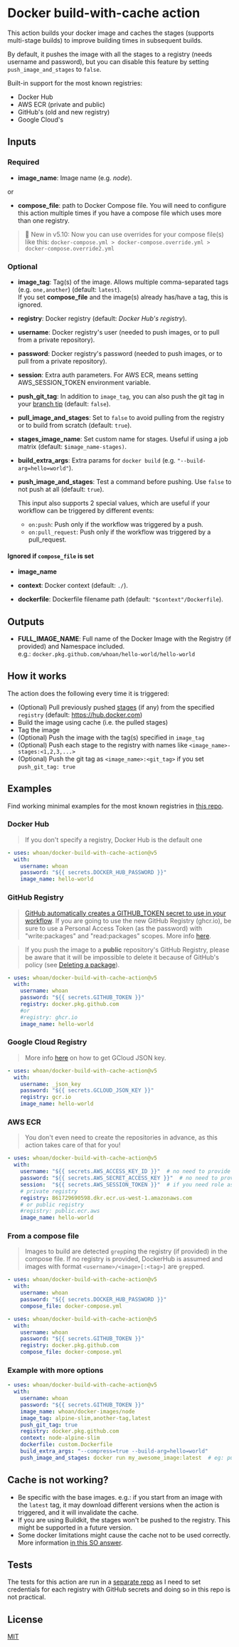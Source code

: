 # Docker build-with-cache action

This action builds your docker image and caches the stages (supports multi-stage builds) to improve building times in subsequent builds.

By default, it pushes the image with all the stages to a registry (needs username and password), but you can disable this feature by setting `push_image_and_stages` to `false`.

Built-in support for the most known registries:

- Docker Hub
- AWS ECR (private and public)
- GitHub's (old and new registry)
- Google Cloud's

## Inputs

### Required

- **image_name**: Image name (e.g. *node*).

or

- **compose_file**: path to Docker Compose file. You will need to configure this action multiple times if you have a compose file which uses more than one registry.

> :star2: New in v5.10: Now you can use overrides for your compose file(s) like this: `docker-compose.yml > docker-compose.override.yml > docker-compose.override2.yml`

### Optional

- **image_tag**: Tag(s) of the image. Allows multiple comma-separated tags (e.g. `one,another`) (default: `latest`).  
  If you set **compose_file** and the image(s) already has/have a tag, this is ignored.

- **registry**: Docker registry (default: *Docker Hub's registry*).

- **username**: Docker registry's user (needed to push images, or to pull from a private repository).

- **password**: Docker registry's password (needed to push images, or to pull from a private repository).

- **session**: Extra auth parameters. For AWS ECR, means setting AWS_SESSION_TOKEN environment variable.

- **push_git_tag**: In addition to `image_tag`, you can also push the git tag in your [branch tip][branch tip] (default: `false`).

- **pull_image_and_stages**: Set to `false` to avoid pulling from the registry or to build from scratch (default: `true`).

- **stages_image_name**: Set custom name for stages. Useful if using a job matrix (default: `$image_name-stages)`.

- **build_extra_args**: Extra params for `docker build` (e.g. `"--build-arg=hello=world"`).

- **push_image_and_stages**: Test a command before pushing. Use `false` to not push at all (default: `true`).

    This input also supports 2 special values, which are useful if your workflow can be triggered by different events:

    - `on:push`: Push only if the workflow was triggered by a push.
    - `on:pull_request`: Push only if the workflow was triggered by a pull_request.

[branch tip]: https://stackoverflow.com/questions/16080342/what-is-a-branch-tip-in-git

#### Ignored if `compose_file` is set

- **image_name**

- **context**: Docker context (default: `./`).

- **dockerfile**: Dockerfile filename path (default: `"$context"/Dockerfile`).

## Outputs

- **FULL_IMAGE_NAME**: Full name of the Docker Image with the Registry (if provided) and Namespace included.  
e.g.: `docker.pkg.github.com/whoan/hello-world/hello-world`

## How it works

The action does the following every time it is triggered:

- (Optional) Pull previously pushed [stages](https://docs.docker.com/develop/develop-images/multistage-build/) (if any) from the specified `registry` (default: https://hub.docker.com)
- Build the image using cache (i.e. the pulled stages)
- Tag the image
- (Optional) Push the image with the tag(s) specified in `image_tag`
- (Optional) Push each stage to the registry with names like `<image_name>-stages:<1,2,3,...>`
- (Optional) Push the git tag as `<image_name>:<git_tag>` if you set `push_git_tag: true`

## Examples

Find working minimal examples for the most known registries in [this repo](https://github.com/whoan/hello-world/tree/master/.github/workflows).

### Docker Hub

> If you don't specify a registry, Docker Hub is the default one

```yml
- uses: whoan/docker-build-with-cache-action@v5
  with:
    username: whoan
    password: "${{ secrets.DOCKER_HUB_PASSWORD }}"
    image_name: hello-world
```

### GitHub Registry

> [GitHub automatically creates a GITHUB_TOKEN secret to use in your workflow](https://help.github.com/en/actions/configuring-and-managing-workflows/authenticating-with-the-github_token#about-the-github_token-secret). If you are going to use the new GitHub Registry (ghcr.io), be sure to use a Personal Access Token (as the password) with "write:packages" and "read:packages" scopes. More info [here](https://docs.github.com/en/packages/getting-started-with-github-container-registry/migrating-to-github-container-registry-for-docker-images#migrating-a-docker-image-using-the-docker-cli).

> If you push the image to a **public** repository's GitHub Registry, please be aware that it will be impossible to delete it because of GitHub's policy (see [Deleting a package](https://help.github.com/en/packages/publishing-and-managing-packages/deleting-a-package)).

```yml
- uses: whoan/docker-build-with-cache-action@v5
  with:
    username: whoan
    password: "${{ secrets.GITHUB_TOKEN }}"
    registry: docker.pkg.github.com
    #or
    #registry: ghcr.io
    image_name: hello-world
```

### Google Cloud Registry

> More info [here](https://cloud.google.com/container-registry/docs/advanced-authentication#json-key) on how to get GCloud JSON key.

```yml
- uses: whoan/docker-build-with-cache-action@v5
  with:
    username: _json_key
    password: "${{ secrets.GCLOUD_JSON_KEY }}"
    registry: gcr.io
    image_name: hello-world
```

### AWS ECR

> You don't even need to create the repositories in advance, as this action takes care of that for you!

```yml
- uses: whoan/docker-build-with-cache-action@v5
  with:
    username: "${{ secrets.AWS_ACCESS_KEY_ID }}"  # no need to provide it if you already logged in with aws-actions/configure-aws-credentials
    password: "${{ secrets.AWS_SECRET_ACCESS_KEY }}"  # no need to provide it if you already logged in with aws-actions/configure-aws-credentials
    session:  "${{ secrets.AWS_SESSION_TOKEN }}"  # if you need role assumption
    # private registry
    registry: 861729690598.dkr.ecr.us-west-1.amazonaws.com
    # or public registry
    #registry: public.ecr.aws
    image_name: hello-world
```

### From a compose file

> Images to build are detected `grep`ping the registry (if provided) in the compose file. If no registry is provided, DockerHub is assumed and images with format `<username>/<image>[:<tag>]` are `grep`ped.

```yml
- uses: whoan/docker-build-with-cache-action@v5
  with:
    username: whoan
    password: "${{ secrets.DOCKER_HUB_PASSWORD }}"
    compose_file: docker-compose.yml
```

```yml
- uses: whoan/docker-build-with-cache-action@v5
  with:
    username: whoan
    password: "${{ secrets.GITHUB_TOKEN }}"
    registry: docker.pkg.github.com
    compose_file: docker-compose.yml
```

### Example with more options

```yml
- uses: whoan/docker-build-with-cache-action@v5
  with:
    username: whoan
    password: "${{ secrets.GITHUB_TOKEN }}"
    image_name: whoan/docker-images/node
    image_tag: alpine-slim,another-tag,latest
    push_git_tag: true
    registry: docker.pkg.github.com
    context: node-alpine-slim
    dockerfile: custom.Dockerfile
    build_extra_args: "--compress=true --build-arg=hello=world"
    push_image_and_stages: docker run my_awesome_image:latest  # eg: push only if docker run succeed
```

## Cache is not working?

- Be specific with the base images. e.g.: if you start from an image with the `latest` tag, it may download different versions when the action is triggered, and it will invalidate the cache.
- If you are using Buildkit, the stages won't be pushed to the registry. This might be supported in a future version.
- Some docker limitations might cause the cache not to be used correctly. More information [in this SO answer](https://stackoverflow.com/questions/54574821/docker-build-not-using-cache-when-copying-gemfile-while-using-cache-from/56024061#56024061).

## Tests

The tests for this action are run in a [separate repo](https://github.com/whoan/hello-world) as I need to set credentials for each registry with GitHub secrets and doing so in this repo is not practical.

## License

[MIT](https://github.com/whoan/docker-build-with-cache-action/blob/master/LICENSE)

